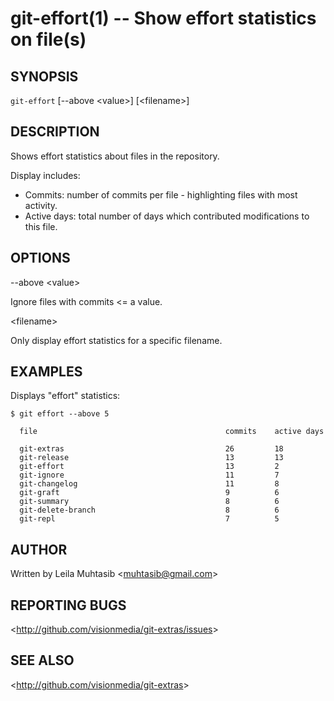 git-effort(1) -- Show effort statistics on file(s)
=================================

## SYNOPSIS

`git-effort` [--above &lt;value&gt;] [&lt;filename&gt;]

## DESCRIPTION

  Shows effort statistics about files in the repository.  

  Display includes:  
  - Commits: number of commits per file - highlighting files with most activity.  
  - Active days: total number of days which contributed modifications to this file.  

## OPTIONS

  --above &lt;value&gt;

  Ignore files with commits &lt;= a value.

  &lt;filename&gt;

  Only display effort statistics for a specific filename.

## EXAMPLES

 Displays "effort" statistics:

    $ git effort --above 5

      file                                          commits    active days

      git-extras                                    26         18
      git-release                                   13         13
      git-effort                                    13         2
      git-ignore                                    11         7
      git-changelog                                 11         8
      git-graft                                     9          6
      git-summary                                   8          6
      git-delete-branch                             8          6
      git-repl                                      7          5


## AUTHOR

Written by Leila Muhtasib &lt;<muhtasib@gmail.com>&gt;

## REPORTING BUGS

&lt;<http://github.com/visionmedia/git-extras/issues>&gt;

## SEE ALSO

&lt;<http://github.com/visionmedia/git-extras>&gt;